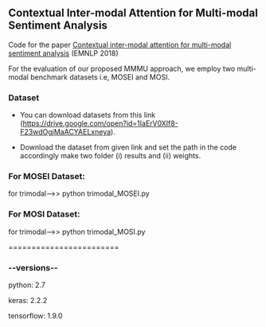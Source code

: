 ## Contextual Inter-modal Attention for Multi-modal Sentiment Analysis
Code for the paper [Contextual inter-modal attention for multi-modal sentiment analysis](https://www.aclweb.org/anthology/D18-1382/) (EMNLP 2018)

For the evaluation of our proposed MMMU approach, we employ two multi-modal benchmark datasets i.e, MOSEI and MOSI. 

### Dataset

* You can download datasets from this link (https://drive.google.com/open?id=1IaErV0XIf8-F23wdOgjMaACYAELxneya).

* Download the dataset from given link and set the path in the code accordingly make two folder (i) results and (ii) weights.


### For MOSEI Dataset:
for trimodal-->>  python trimodal_MOSEI.py  

### For MOSI Dataset:
for trimodal-->>  python trimodal_MOSI.py  

========================

### --versions--

python: 2.7

keras: 2.2.2

tensorflow: 1.9.0
